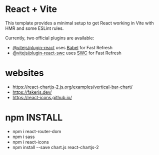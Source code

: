 # React + Vite

This template provides a minimal setup to get React working in Vite with HMR and some ESLint rules.

Currently, two official plugins are available:

- [@vitejs/plugin-react](https://github.com/vitejs/vite-plugin-react/blob/main/packages/plugin-react/README.md)
  uses [Babel](https://babeljs.io/) for Fast Refresh
- [@vitejs/plugin-react-swc](https://github.com/vitejs/vite-plugin-react-swc) uses [SWC](https://swc.rs/) for Fast
  Refresh

# websites

- https://react-chartjs-2.js.org/examples/vertical-bar-chart/
- https://fakerjs.dev/
- https://react-icons.github.io/

# npm INSTALL

- npm i react-router-dom
- npm i sass
- npm i react-icons
- npm install --save chart.js react-chartjs-2